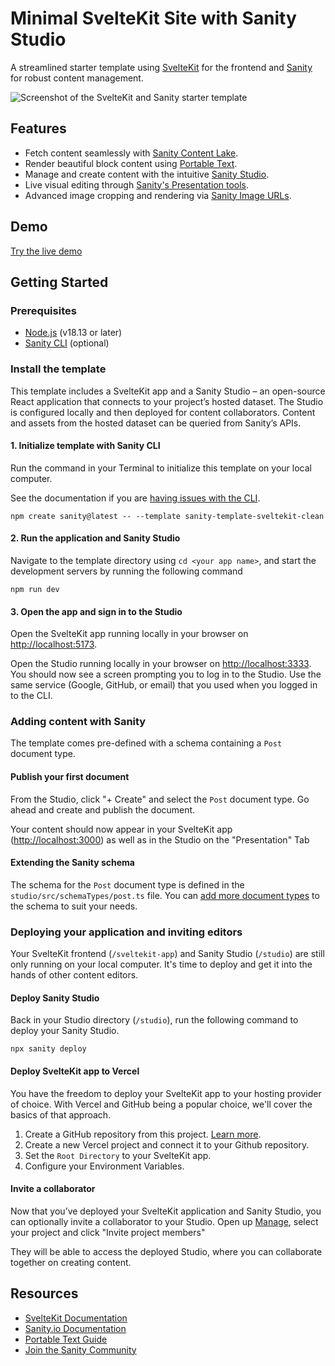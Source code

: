 # Minimal SvelteKit Site with Sanity Studio

A streamlined starter template using [SvelteKit](https://kit.svelte.dev/) for the frontend and [Sanity](https://sanity.io/) for robust content management.

![Screenshot of the SvelteKit and Sanity starter template](https://cdn.sanity.io/images/fkfgfb3d/production/c2d160119421bb5059b5e9229e7afa5ab6acfc1b-833x467.png?auto=format)

## Features

* Fetch content seamlessly with [Sanity Content Lake](https://www.sanity.io/docs/datastore).
* Render beautiful block content using [Portable Text](https://www.sanity.io/docs/presenting-block-text).
* Manage and create content with the intuitive [Sanity Studio](https://www.sanity.io/docs/sanity-studio).
* Live visual editing through [Sanity's Presentation tools](https://www.sanity.io/docs/presentation).
* Advanced image cropping and rendering via [Sanity Image URLs](https://www.sanity.io/docs/image-url).

## Demo

[Try the live demo](https://sanity-template-sveltekit-clean.sanity.build/)

## Getting Started

### Prerequisites

* [Node.js](https://nodejs.org/en/) (v18.13 or later)
* [Sanity CLI](https://www.sanity.io/docs/getting-started-with-sanity-cli) (optional)

### Install the template

This template includes a SvelteKit app and a Sanity Studio – an open-source React application that connects to your project’s hosted dataset. The Studio is configured locally and then deployed for content collaborators. Content and assets from the hosted dataset can be queried from Sanity’s APIs.

#### 1. Initialize template with Sanity CLI

Run the command in your Terminal to initialize this template on your local computer.

See the documentation if you are [having issues with the CLI](https://www.sanity.io/help/cli-errors).

```shell
npm create sanity@latest -- --template sanity-template-sveltekit-clean
```

#### 2. Run the application and Sanity Studio

Navigate to the template directory using `cd <your app name>`, and start the development servers by running the following command

```shell
npm run dev
```

#### 3. Open the app and sign in to the Studio

Open the SvelteKit app running locally in your browser on [http://localhost:5173](http://localhost:5173).

Open the Studio running locally in your browser on [http://localhost:3333](http://localhost:3333). You should now see a screen prompting you to log in to the Studio. Use the same service (Google, GitHub, or email) that you used when you logged in to the CLI.

### Adding content with Sanity
The template comes pre-defined with a schema containing a `Post` document type.


#### Publish your first document
From the Studio, click "+ Create" and select the `Post` document type. Go ahead and create and publish the document.

Your content should now appear in your SvelteKit app ([http://localhost:3000](http://localhost:3000)) as well as in the Studio on the "Presentation" Tab

#### Extending the Sanity schema
The schema for the `Post` document type is defined in the `studio/src/schemaTypes/post.ts` file. You can [add more document types](https://www.sanity.io/docs/schema-types) to the schema to suit your needs.

### Deploying your application and inviting editors
Your SvelteKit frontend (`/sveltekit-app`) and Sanity Studio (`/studio`) are still only running on your local computer. It's time to deploy and get it into the hands of other content editors.

#### Deploy Sanity Studio

Back in your Studio directory (`/studio`), run the following command to deploy your Sanity Studio.

```shell
npx sanity deploy
```

#### Deploy SvelteKit app to Vercel

You have the freedom to deploy your SvelteKit app to your hosting provider of choice. With Vercel and GitHub being a popular choice, we'll cover the basics of that approach.

1. Create a GitHub repository from this project. [Learn more](https://docs.github.com/en/migrations/importing-source-code/using-the-command-line-to-import-source-code/adding-locally-hosted-code-to-github).
2. Create a new Vercel project and connect it to your Github repository.
3. Set the `Root Directory` to your SvelteKit app.
4. Configure your Environment Variables.

#### Invite a collaborator
Now that you’ve deployed your SvelteKit application and Sanity Studio, you can optionally invite a collaborator to your Studio. Open up [Manage](https://www.sanity.io/manage), select your project and click "Invite project members"

They will be able to access the deployed Studio, where you can collaborate together on creating content.


## Resources

* [SvelteKit Documentation](https://svelte.dev/docs/kit/introduction/)
* [Sanity.io Documentation](https://www.sanity.io/docs/)
* [Portable Text Guide](https://www.sanity.io/docs/presenting-block-text)
* [Join the Sanity Community](https://slack.sanity.io)
